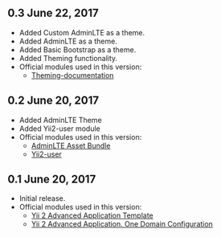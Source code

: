 0.3 June 22, 2017
-----------------------------

- Added Custom AdminLTE as a theme.
- Added AdminLTE as a theme.
- Added Basic Bootstrap as a theme.
- Added Theming functionality.
- Official modules used in this version:
  - [Theming-documentation](http://www.yiiframework.com/doc-2.0/guide-output-theming.html)

0.2 June 20, 2017
-----------------------------

- Added AdminLTE Theme
- Added Yii2-user module
- Official modules used in this version:
  - [AdminLTE Asset Bundle](https://github.com/dmstr/yii2-adminlte-asset)
  - [Yii2-user](https://github.com/dektrium/yii2-user)


0.1 June 20, 2017
-----------------------------

- Initial release.
- Official modules used in this version:
  - [Yii 2 Advanced Application Template](https://github.com/yiisoft/yii2-app-advanced)
  - [Yii 2 Advanced Application. One Domain Configuration](https://github.com/mickgeek/yii2-advanced-one-domain-config)
